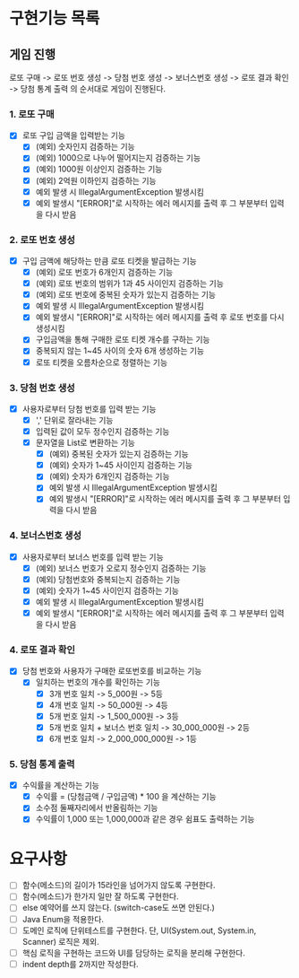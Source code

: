 # 구현기능 목록

## 게임 진행

로또 구매 -> 로또 번호 생성 -> 당첨 번호 생성 -> 보너스번호 생성 -> 로또 결과 확인 -> 당첨 통계 출력 의 순서대로 게임이 진행된다.

### 1. 로또 구매

- [x] 로또 구입 금액을 입력받는 기능
    - [x] (예외) 숫자인지 검증하는 기능
    - [x] (예외) 1000으로 나누어 떨어지는지 검증하는 기능
    - [x] (예외) 1000원 이상인지 검증하는 기능
    - [x] (예외) 2억원 이하인지 검증하는 기능
    - [x] 예외 발생 시 IllegalArgumentException 발생시킴
    - [x] 예외 발생시 "[ERROR]"로 시작하는 에러 메시지를 출력 후 그 부분부터 입력을 다시 받음

### 2. 로또 번호 생성

- [x] 구입 금액에 해당하는 만큼 로또 티켓을 발급하는 기능
    - [x] (예외) 로또 번호가 6개인지 검증하는 기능
    - [x] (예외) 로또 번호의 범위가 1과 45 사이인지 검증하는 기능
    - [x] (예외) 로또 번호에 중복된 숫자가 있는지 검증하는 기능
    - [x] 예외 발생 시 IllegalArgumentException 발생시킴
    - [x] 예외 발생시 "[ERROR]"로 시작하는 에러 메시지를 출력 후 로또 번호를 다시 생성시킴
    - [x] 구입금액을 통해 구매한 로또 티켓 개수를 구하는 기능
    - [x] 중복되지 않는 1~45 사이의 숫자 6개 생성하는 기능
    - [x] 로또 티켓을 오름차순으로 정렬하는 기능

### 3. 당첨 번호 생성

- [x] 사용자로부터 당첨 번호를 입력 받는 기능
    - [x] ',' 단위로 잘라내는 기능
    - [x] 입력된 값이 모두 정수인지 검증하는 기능
    - [x] 문자열을 List<Integer>로 변환하는 기능
        - [x] (예외) 중복된 숫자가 있는지 검증하는 기능
        - [x] (예외) 숫자가 1~45 사이인지 검증하는 기능
        - [x] (예외) 숫자가 6개인지 검증하는 기능
        - [x] 예외 발생 시 IllegalArgumentException 발생시킴
        - [x] 예외 발생시 "[ERROR]"로 시작하는 에러 메시지를 출력 후 그 부분부터 입력을 다시 받음

### 4. 보너스번호 생성

- [x] 사용자로부터 보너스 번호를 입력 받는 기능
    - [x] (예외) 보너스 번호가 오로지 정수인지 검증하는 기능
    - [x] (예외) 당첨번호와 중복되는지 검증하는 기능
    - [x] (예외) 숫자가 1~45 사이인지 검증하는 기능
    - [x] 예외 발생 시 IllegalArgumentException 발생시킴
    - [x] 예외 발생시 "[ERROR]"로 시작하는 에러 메시지를 출력 후 그 부분부터 입력을 다시 받음

### 4. 로또 결과 확인

- [x] 당첨 번호와 사용자가 구매한 로또번호를 비교하는 기능
    - [x] 일치하는 번호의 개수를 확인하는 기능
        - [x] 3개 번호 일치 -> 5_000원 -> 5등
        - [x] 4개 번호 일치 -> 50_000원 -> 4등
        - [x] 5개 번호 일치 -> 1_500_000원 -> 3등
        - [x] 5개 번호 일치 + 보너스 번호 일치 -> 30_000_000원 -> 2등
        - [x] 6개 번호 일치 -> 2_000_000_000원 -> 1등

### 5. 당첨 통계 출력

- [x] 수익률을 계산하는 기능
    - [x] 수익률 = (당첨금액 / 구입금액) * 100 을 계산하는 기능
    - [x] 소수점 둘째자리에서 반올림하는 기능
    - [x] 수익률이 1,000 또는 1,000,000과 같은 경우 쉼표도 출력하는 기능

# 요구사항

- [ ] 함수(메소드)의 길이가 15라인을 넘어가지 않도록 구현한다.
- [ ] 함수(메소드)가 한가지 일만 잘 하도록 구현한다.
- [ ] else 예약어를 쓰지 않는다. (switch-case도 쓰면 안된다.)
- [ ] Java Enum을 적용한다.
- [ ] 도메인 로직에 단위테스트를 구현한다. 단, UI(System.out, System.in, Scanner) 로직은 제외.
- [ ] 핵심 로직을 구현하는 코드와 UI를 담당하는 로직을 분리해 구현한다.
- [ ] indent depth를 2까지만 작성한다. 